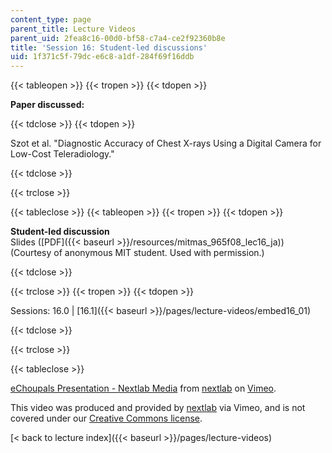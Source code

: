 ```yaml
---
content_type: page
parent_title: Lecture Videos
parent_uid: 2fea8c16-00d0-bf58-c7a4-ce2f92360b8e
title: 'Session 16: Student-led discussions'
uid: 1f371c5f-79dc-e6c8-a1df-284f69f16ddb
---
```


{{< tableopen >}}
{{< tropen >}}
{{< tdopen >}}


**Paper discussed:**


{{< tdclose >}}
{{< tdopen >}}


Szot et al. "Diagnostic Accuracy of Chest X-rays Using a Digital Camera for Low-Cost Teleradiology."


{{< tdclose >}}

{{< trclose >}}

{{< tableclose >}}
{{< tableopen >}}
{{< tropen >}}
{{< tdopen >}}


**Student-led discussion**  
Slides ([PDF]({{< baseurl >}}/resources/mitmas_965f08_lec16_ja)) (Courtesy of anonymous MIT student. Used with permission.)


{{< tdclose >}}

{{< trclose >}}
{{< tropen >}}
{{< tdopen >}}


Sessions: 16.0 | [16.1]({{< baseurl >}}/pages/lecture-videos/embed16_01)


{{< tdclose >}}

{{< trclose >}}

{{< tableclose >}}

[eChoupals Presentation - Nextlab Media](https://vimeo.com/3240258) from [nextlab](https://vimeo.com/3240258) on [Vimeo](https://vimeo.com).

This video was produced and provided by [nextlab](http://vimeo.com/nextlab) via Vimeo, and is not covered under our [Creative Commons license](/terms/#cc).

[\< back to lecture index]({{< baseurl >}}/pages/lecture-videos)